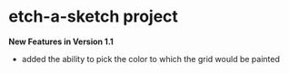 # etch-a-sketch project
**New Features in Version 1.1**
+ added the ability to pick the color to which the grid would be painted

